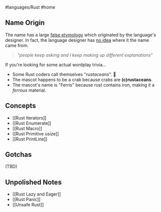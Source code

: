 #languages/Rust #home 
## Name Origin
The name has a large [false etymology](https://en.wikipedia.org/wiki/False_etymology) which originated by the language's designer. In fact, the language designer has [no idea](https://www.reddit.com/r/rust/comments/27jvdt/internet_archaeology_the_definitive_endall_source/) where it the name came from.

> "*people keep asking and I keep making up different explanations*"

If you're looking for some actual wordplay trivia...
- Some Rust coders call themselves "*rustaceans*". 🦀
- The mascot happens to be a crab because crabs are **(c)rustaceans**.
- The mascot's name is "Ferris" because rust contains iron, making it a *ferrous* material.
## Concepts
* [[Rust Iterators]]
* [[Rust Enumerate]]
* [[Rust Macro]]
* [[Rust Primitive usize]]
* [[Rust PrintLine]]
## Gotchas
(TBD)
## Unpolished Notes
* [[Rust Lazy and Eager]]
* [[Rust Panic]]
* [[Unsafe Rust]]